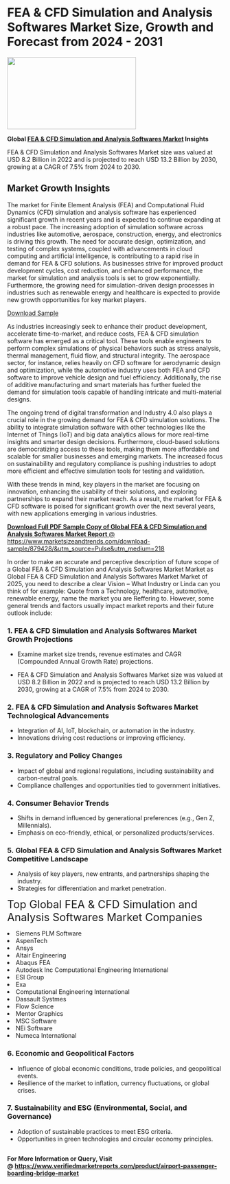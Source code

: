 <H1>FEA & CFD Simulation and Analysis Softwares Market Size, Growth and Forecast from 2024 - 2031</H1><img class="aligncenter size-medium wp-image-584254" src="https://thirdeyenews.in/wp-content/uploads/2024/09/Global-Market-Research-300x168.jpeg" alt="" width="300" height="168" /><p><strong>Global&nbsp;<a href="https://www.marketsizeandtrends.com/download-sample/879428/&amp;utm_source=Pulse&amp;utm_medium=218">FEA & CFD Simulation and Analysis Softwares Market</a> Insights</strong></p><p>FEA & CFD Simulation and Analysis Softwares Market size was valued at USD 8.2 Billion in 2022 and is projected to reach USD 13.2 Billion by 2030, growing at a CAGR of 7.5% from 2024 to 2030.</p><p><h2>Market Growth Insights</h2> <p>The market for Finite Element Analysis (FEA) and Computational Fluid Dynamics (CFD) simulation and analysis software has experienced significant growth in recent years and is expected to continue expanding at a robust pace. The increasing adoption of simulation software across industries like automotive, aerospace, construction, energy, and electronics is driving this growth. The need for accurate design, optimization, and testing of complex systems, coupled with advancements in cloud computing and artificial intelligence, is contributing to a rapid rise in demand for FEA & CFD solutions. As businesses strive for improved product development cycles, cost reduction, and enhanced performance, the market for simulation and analysis tools is set to grow exponentially. Furthermore, the growing need for simulation-driven design processes in industries such as renewable energy and healthcare is expected to provide new growth opportunities for key market players.</p> <p><a href="#">Download Sample</a></p> <p>As industries increasingly seek to enhance their product development, accelerate time-to-market, and reduce costs, FEA & CFD simulation software has emerged as a critical tool. These tools enable engineers to perform complex simulations of physical behaviors such as stress analysis, thermal management, fluid flow, and structural integrity. The aerospace sector, for instance, relies heavily on CFD software for aerodynamic design and optimization, while the automotive industry uses both FEA and CFD software to improve vehicle design and fuel efficiency. Additionally, the rise of additive manufacturing and smart materials has further fueled the demand for simulation tools capable of handling intricate and multi-material designs.</p> <p>The ongoing trend of digital transformation and Industry 4.0 also plays a crucial role in the growing demand for FEA & CFD simulation solutions. The ability to integrate simulation software with other technologies like the Internet of Things (IoT) and big data analytics allows for more real-time insights and smarter design decisions. Furthermore, cloud-based solutions are democratizing access to these tools, making them more affordable and scalable for smaller businesses and emerging markets. The increased focus on sustainability and regulatory compliance is pushing industries to adopt more efficient and effective simulation tools for testing and validation.</p> <p>With these trends in mind, key players in the market are focusing on innovation, enhancing the usability of their solutions, and exploring partnerships to expand their market reach. As a result, the market for FEA & CFD software is poised for significant growth over the next several years, with new applications emerging in various industries.</p> <p><a href="#"></p><p><span class=""><strong>Download Full PDF Sample Copy of Global FEA & CFD Simulation and Analysis Softwares Market Report</strong> @ <a href="https://www.marketsizeandtrends.com/download-sample/879428/&amp;utm_source=Pulse&amp;utm_medium=218" target="_blank">https://www.marketsizeandtrends.com/download-sample/879428/&amp;utm_source=Pulse&amp;utm_medium=218</a></span></p><p>In order to make an accurate and perceptive description of future scope of a Global&nbsp;FEA & CFD Simulation and Analysis Softwares Market Market as Global&nbsp;FEA & CFD Simulation and Analysis Softwares Market Market of 2025, you need to describe a clear Vision &ndash; What Industry or Linda can you think of for example: Quote from a Technology, healthcare, automotive, renewable energy, name the market you are Reffering to. However, some general trends and factors usually impact market reports and their future outlook include:</p><h3>1.&nbsp;<strong>FEA & CFD Simulation and Analysis Softwares Market Growth Projections</strong></h3><ul><li>Examine market size trends, revenue estimates and CAGR (Compounded Annual Growth Rate) projections.</li><li><p>FEA & CFD Simulation and Analysis Softwares Market size was valued at USD 8.2 Billion in 2022 and is projected to reach USD 13.2 Billion by 2030, growing at a CAGR of 7.5% from 2024 to 2030.</p></li></ul><h3>2.&nbsp;<strong>FEA & CFD Simulation and Analysis Softwares Market Technological Advancements</strong></h3><ul><li>Integration of AI, IoT, blockchain, or automation in the industry.</li><li>Innovations driving cost reductions or improving efficiency.</li></ul><h3>3.&nbsp;<strong>Regulatory and Policy Changes</strong></h3><ul><li>Impact of global and regional regulations, including sustainability and carbon-neutral goals.</li><li>Compliance challenges and opportunities tied to government initiatives.</li></ul><h3>4.&nbsp;<strong>Consumer Behavior Trends</strong></h3><ul><li>Shifts in demand influenced by generational preferences (e.g., Gen Z, Millennials).</li><li>Emphasis on eco-friendly, ethical, or personalized products/services.</li></ul><h3>5.&nbsp;<strong>Global FEA & CFD Simulation and Analysis Softwares Market Competitive Landscape</strong></h3><ul><li>Analysis of key players, new entrants, and partnerships shaping the industry.</li><li>Strategies for differentiation and market penetration.</li></ul><p data-pm-slice="1 1 []"><span style="color: inherit; font-family: inherit; font-size: 25px;">Top Global FEA & CFD Simulation and Analysis Softwares Market Companies</span></p><div class="" data-test-id=""><p><li>Siemens PLM Software</li><li> AspenTech</li><li> Ansys</li><li> Altair Engineering</li><li> Abaqus FEA</li><li> Autodesk Inc Computational Engineering International</li><li> ESI Group</li><li> Exa</li><li> Computational Engineering International</li><li> Dassault Systmes</li><li> Flow Science</li><li> Mentor Graphics</li><li> MSC Software</li><li> NEi Software</li><li> Numeca International</li></p></div><h3>6.&nbsp;<strong>Economic and Geopolitical Factors</strong></h3><ul><li>Influence of global economic conditions, trade policies, and geopolitical events.</li><li>Resilience of the market to inflation, currency fluctuations, or global crises.</li></ul><h3>7.&nbsp;<strong>Sustainability and ESG (Environmental, Social, and Governance)</strong></h3><ul><li>Adoption of sustainable practices to meet ESG criteria.</li><li>Opportunities in green technologies and circular economy principles.</li></ul><h2><strong style="font-size: 14px;">For More Information or Query, Visit @&nbsp;</strong><a style="background-color: #ffffff; font-size: 14px;" href="https://www.marketsizeandtrends.com/report/fea-and-cfd-simulation-and-analysis-softwares-market/" target="_blank">https://www.verifiedmarketreports.com/product/airport-passenger-boarding-bridge-market</a></h2>
